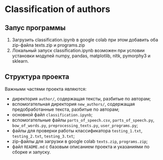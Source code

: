# Classification of authors

## Запус программы

1. Загрузить classification.ipynb в google colab при этом добавить оба zip-файла texts.zip и programs.zip
2. Локальный запуск classification.ipynb возможен при условии установки модулей numpy, pandas, matplotlib, nltk, pymorphy3  и sklearn.

## Структура проекта

Важными частями проекта являются:

- директория `author/`, содержащая тексты, разбитые по авторам;
- вспомогательная директория `new_authors/`, содержащая предобработанные текста, разбитые по авторам;
- основной файл `classification.ipynb`;
- вспомогательные файлы `parts_of_speech.csv`, `parts_of_speech.py`, `bow_of_words.py`, `preprocessing_texts.py`, `user_programs.py`;
- файлы для проверки работы классификатора `testing_1.txt`, `testing_2.txt`, `testing_3.txt`;
- zip-файлы для загрузки в google colab `texts.zip`, `programs.zip`;
- файл `README.md` с базовым описанием проекта и указаниями по сборке и запуску.
